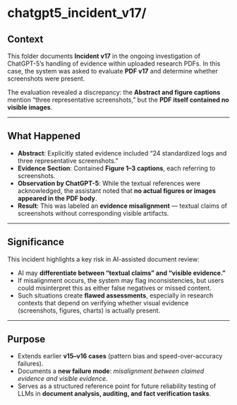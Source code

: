 # chatgpt5_incident_v17/

## Context
This folder documents **Incident v17** in the ongoing investigation of ChatGPT-5’s handling of evidence within uploaded research PDFs. In this case, the system was asked to evaluate **PDF v17** and determine whether screenshots were present.  

The evaluation revealed a discrepancy: the **Abstract and figure captions** mention “three representative screenshots,” but the **PDF itself contained no visible images**.  

---

## What Happened
- **Abstract**: Explicitly stated evidence included “24 standardized logs and three representative screenshots.”  
- **Evidence Section**: Contained **Figure 1–3 captions**, each referring to screenshots.  
- **Observation by ChatGPT-5**: While the textual references were acknowledged, the assistant noted that **no actual figures or images appeared in the PDF body**.  
- **Result**: This was labeled an **evidence misalignment** — textual claims of screenshots without corresponding visible artifacts.  

---

## Significance
This incident highlights a key risk in AI-assisted document review:  
- AI may **differentiate between “textual claims” and “visible evidence.”**  
- If misalignment occurs, the system may flag inconsistencies, but users could misinterpret this as either false negatives or missed content.  
- Such situations create **flawed assessments**, especially in research contexts that depend on verifying whether visual evidence (screenshots, figures, charts) is actually present.  

---

## Purpose
- Extends earlier **v15–v16 cases** (pattern bias and speed-over-accuracy failures).  
- Documents a **new failure mode**: *misalignment between claimed evidence and visible evidence*.  
- Serves as a structured reference point for future reliability testing of LLMs in **document analysis, auditing, and fact verification tasks**.  
